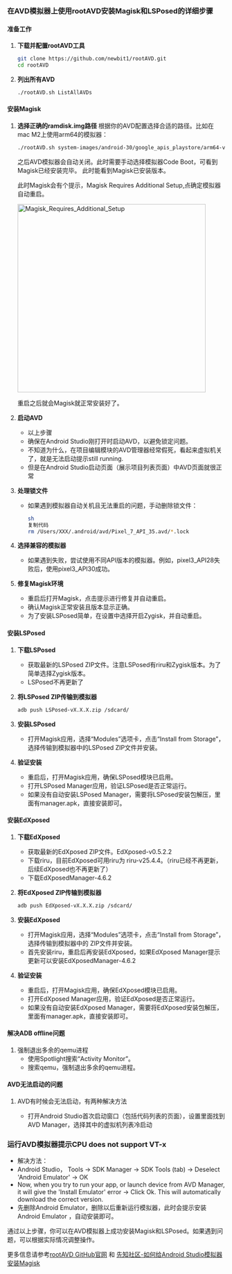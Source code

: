 ### 在AVD模拟器上使用rootAVD安装Magisk和LSPosed的详细步骤

#### 准备工作

1. **下载并配置rootAVD工具**

   ```bash
   git clone https://github.com/newbit1/rootAVD.git
   cd rootAVD
   ```

2. **列出所有AVD**

   ```bash
   ./rootAVD.sh ListAllAVDs
   ```

#### 安装Magisk

1. **选择正确的ramdisk.img路径** 根据你的AVD配置选择合适的路径。比如在mac M2上使用arm64的模拟器：

   ```bash
   ./rootAVD.sh system-images/android-30/google_apis_playstore/arm64-v8a/ramdisk.img
   ```

   之后AVD模拟器会自动关闭。此时需要手动选择模拟器Code Boot，可看到Magisk已经安装完毕。 此时能看到Magisk已安装版本。

   此时Magisk会有个提示，Magisk Requires Additional Setup,点确定模拟器自动重启。

   <img width="434" alt="Magisk_Requires_Additional_Setup" src="https://github.com/user-attachments/assets/845fb36a-ca51-476b-9526-afd76085374f">

   重启之后就会Magisk就正常安装好了。


   

3. **启动AVD**

   - 以上步骤
   - 确保在Android Studio刚打开时启动AVD，以避免锁定问题。
   - 不知道为什么，在项目编辑模块的AVD管理器经常假死，看起来虚拟机关了，就是无法启动提示still running.
   - 但是在Android Studio启动页面（展示项目列表页面）中AVD页面就很正常

4. **处理锁文件**

   - 如果遇到模拟器自动关机且无法重启的问题，手动删除锁文件：

     ```bash
     sh
     复制代码
     rm /Users/XXX/.android/avd/Pixel_7_API_35.avd/*.lock
     ```

5. **选择兼容的模拟器**

   - 如果遇到失败，尝试使用不同API版本的模拟器。例如，pixel3_API28失败后，使用pixel3_API30成功。

6. **修复Magisk环境**

   - 重启后打开Magisk，点击提示进行修复并自动重启。
   - 确认Magisk正常安装且版本显示正确。
   - 为了安装LSPosed简单，在设置中选择开启Zygisk，并自动重启。

#### 安装LSPosed

1. **下载LSPosed**

   - 获取最新的LSPosed ZIP文件。注意LSPosed有riru和Zygisk版本。为了简单选择Zygisk版本。
   - LSPosed不再更新了

2. **将LSPosed ZIP传输到模拟器**

   ```bash
   adb push LSPosed-vX.X.X.zip /sdcard/
   ```

3. **安装LSPosed**

   - 打开Magisk应用，选择“Modules”选项卡，点击“Install from Storage”，选择传输到模拟器中的LSPosed ZIP文件并安装。

4. **验证安装**

   - 重启后，打开Magisk应用，确保LSPosed模块已启用。
   - 打开LSPosed Manager应用，验证LSPosed是否正常运行。
   - 如果没有自动安装LSPosed Manager，需要将LSPosed安装包解压，里面有manager.apk，直接安装即可。

#### 安装EdXposed

1. **下载EdXposed**

   - 获取最新的EdXposed ZIP文件。EdXposed-v0.5.2.2
   - 下载riru，目前EdXposed可用riru为 riru-v25.4.4。（riru已经不再更新，后续EdXposed也不再更新了）
   - 下载EdXposedManager-4.6.2

2. **将EdXposed ZIP传输到模拟器**

   ```bash
   adb push EdXposed-vX.X.X.zip /sdcard/
   ```

3. **安装EdXposed**

   - 打开Magisk应用，选择“Modules”选项卡，点击“Install from Storage”，选择传输到模拟器中的 ZIP文件并安装。
   - 首先安装riru，重启后再安装EdXposed，如果EdXposed Manager提示更新可以安装EdXposedManager-4.6.2

4. **验证安装**

   - 重启后，打开Magisk应用，确保EdXposed模块已启用。
   - 打开EdXposed Manager应用，验证EdXposed是否正常运行。
   - 如果没有自动安装EdXposed Manager，需要将EdXposed安装包解压，里面有manager.apk，直接安装即可。

#### 解决ADB offline问题

1. 强制退出多余的qemu进程
   - 使用Spotlight搜索“Activity Monitor”。
   - 搜索qemu，强制退出多余的qemu进程。

#### AVD无法启动的问题

1. AVD有时候会无法启动，有两种解决方法

   - 打开Android Studio首次启动窗口（包括代码列表的页面），设置里面找到AVD Manager，选择其中的虚拟机列表冷启动
  

### 运行AVD模拟器提示CPU does not support VT-x

   - 解决方法：
   - Android Studio， Tools -> SDK Manager -> SDK Tools (tab) -> Deselect 'Android Emulator' -> OK
   - Now, when you try to run your app, or launch device from AVD Manager, it will give the 'Install Emulator' error -> Click Ok. This will automatically download the correct version.
   - 先删除Android Emulator，删除以后重新运行模拟器，此时会提示安装Android Emulator ，自动安装即可。


   

通过以上步骤，你可以在AVD模拟器上成功安装Magisk和LSPosed。如果遇到问题，可以根据实际情况调整操作。

更多信息请参考[rootAVD GitHub官网](https://github.com/newbit1/rootAVD) 和 [先知社区-如何给Android Studio模拟器安装Magisk](https://xz.aliyun.com/t/12476?time__1311=mqmhD5AKYKGIeDqGXg4CqxUG6947wPnvD&alichlgref=https%3A%2F%2Fwww.google.com%2F) 
